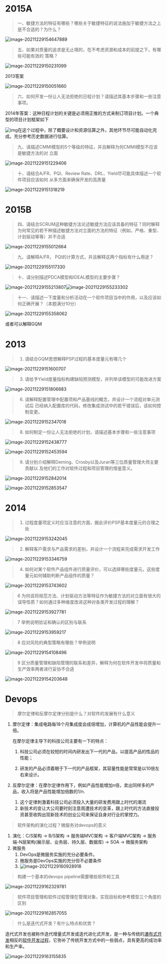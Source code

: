 # 2015A

> 一、敏捷方法的特征有哪些？哪些关于敏捷特征的说法施加于敏捷方法之上是不合适的？为什么？

![image-20211229154647889](https://raw.githubusercontent.com/shen-shang66666/Pic/main/img/image-20211229154647889.png)



> 五、如果对质量的追求是⽆⽌境的，在不考虑资源和成本的前提之下，有哪些可能有效的 策略？

![image-20211229150231099](https://raw.githubusercontent.com/shen-shang66666/Pic/main/img/image20211229150231099.png)



2013答案

![image-20211229150051660](https://raw.githubusercontent.com/shen-shang66666/Pic/main/img/image20211229150051660.png)



> 六、如何开发⼀份让⼈⽆法拒绝的⽇程计划？请描述其基本步骤和⼀些注意事项。

2014年答案：这种日程计划的关键是必须用正推的方式来制订项目计划。一个典型的项目计划框架如下

![img](https://raw.githubusercontent.com/shen-shang66666/Pic/main/img/clip_image002.png)在这个过程中，除了概要设计和资源估算之外，其他环节尽可能自动化完成。充分参考历史数据进行估算。



> 九、请描述CMMI模型的5个等级的特征，并且解释为何CMMI模型不应该是敏捷⽅法的对 ⽴⾯

![image-20211229151229406](https://raw.githubusercontent.com/shen-shang66666/Pic/main/img/image-20211229151229406.png)



> ⼗、请结合A/FR、PQI、Review Rate、DRL、Yield尽可能具体描述⼀个软件项⽬应该如何 从多⽅⾯来确保开发的⾼质量

![image-20211229151318219](https://raw.githubusercontent.com/shen-shang66666/Pic/main/img/image-20211229151318219.png)



# 2015B

> 四、请结合SCRUM这种敏捷方法论述敏捷方法应该具备的特征？同时解释为何常见的若干种描述敏捷方法对立面的方法的特征（例如，严格、重型、计划驱动等等）并不合适

![image-20211229155012664](https://raw.githubusercontent.com/shen-shang66666/Pic/main/img/image-20211229155012664.png)



> 九、请解释A/FR， PQI的计算方式，并且解释这两个指标有什么用途？

![image-20211229155117330](https://raw.githubusercontent.com/shen-shang66666/Pic/main/img/image-20211229155117330.png)



> 十、请分别描述PDCA模型和IDEAL模型的主要步骤？

![image-20211229155213807](https://raw.githubusercontent.com/shen-shang66666/Pic/main/img/image-20211229155213807.png)![image-20211229155233302](https://raw.githubusercontent.com/shen-shang66666/Pic/main/img/image-20211229155233302.png)

> 十一、请描述一下度量和分析活动在一个软件项目当中的作用，以及应该如何正确开展？（本题满分10分）

![image-20211229155358062](https://raw.githubusercontent.com/shen-shang66666/Pic/main/img/image-20211229155358062.png)

或者可以解释GQM

# 2013

> 1. 请结合GQM思想解释PSP过程的基本度量元有哪⼏个

![image-20211229151600707](https://raw.githubusercontent.com/shen-shang66666/Pic/main/img/image-20211229151600707.png)



> 3. 请给予Yield度量指标构建缺陷预测模型，并列举该模型的可能改进⽅案

![image-20211229151806683](https://raw.githubusercontent.com/shen-shang66666/Pic/main/img/image-20211229151806683.png)



> 6. 请解释配置管理中配置项和产品基线的概念，并设计⼀个流程对单元测试后 已经纳⼊配置库的代码，修改集成测试中的若⼲错误后，该如何控制变更。

![image-20211229152347018](https://raw.githubusercontent.com/shen-shang66666/Pic/main/img/image-20211229152347018.png)



> 8. 如何制定⼀份让⼈⽆法拒绝的计划，请描述基本步骤和⼀些注意事项

![image-20211229152438777](https://raw.githubusercontent.com/shen-shang66666/Pic/main/img/image-20211229152438777.png)

![image-20211229152453594](https://raw.githubusercontent.com/shen-shang66666/Pic/main/img/image-20211229152453594.png)



> 9. 请分别介绍解释Deming、Crosby以及Juran等三位质量管理⼤师主要贡献以 及他们的⼯作对软件过程和项⽬管理的借鉴意义。

![image-20211229152842014](https://raw.githubusercontent.com/shen-shang66666/Pic/main/img/image-20211229152842014.png)

![image-20211229152853547](https://raw.githubusercontent.com/shen-shang66666/Pic/main/img/image-20211229152853547.png)



# 2014

> 1. 过程度量项定义时应当注意的方面，据此评价PSP基本度量元的合理之处

![image-20211229153242045](https://raw.githubusercontent.com/shen-shang66666/Pic/main/img/image-20211229153242045.png)



> 2. 解释客户需求与产品需求的差别，并设计一个流程来完成需求开发工作

![image-20211229153346759](https://raw.githubusercontent.com/shen-shang66666/Pic/main/img/image-20211229153346759.png)



> 4.  如何对某个软件产品组件进行质量评价，可以选择哪些度量元，这些度量元如何辅助判断产品组件的质量？

![image-20211229153743602](https://raw.githubusercontent.com/shen-shang66666/Pic/main/img/image-20211229153743602.png)



>  6  为何说将规范方法、计划驱动方法等特征作为敏捷方法的对立面有很大的误导性质？如何通过多种维度改进这种对各类开发过程的理解？

![image-20211229153927781](https://raw.githubusercontent.com/shen-shang66666/Pic/main/img/image-20211229153927781.png)



> 7 举例说明验证和确认的区别与联系

![image-20211229153959217](https://raw.githubusercontent.com/shen-shang66666/Pic/main/img/image-20211229153959217.png)



> 8  应对风险的典型策略有哪些？举例说明

![image-20211229154108496](https://raw.githubusercontent.com/shen-shang66666/Pic/main/img/image-20211229154108496.png)



>  9    区分质量管理和缺陷管理的联系和差异，解释为何在软件开发中将质量和生产效率两者进行妥协不合适

![image-20211229154203648](https://raw.githubusercontent.com/shen-shang66666/Pic/main/img/image-20211229154203648.png)



# Devops

> 摩尔定律和反摩尔定律分别是什么？对软件的发展有什么意义

1. 摩尔定律：集成电路每18个月集成度会成倍增加，计算机的产品性能会提升一倍。

   在摩尔定律主导下的科技公司主要有一下的特点：

   1. 科技公司必须在较短的时间内研发出下一代的产品，以提高产品的性品的性能；

   2. 研发的产品必须着眼于下一代的产品框架，其容量性能是常常是以10倍左右来设计。

2. 反摩尔定律：在摩尔定律作用下，例如产品性能增加n倍，卖出同样多的产品，收入将是产品性能增加倍数的1/n.

   1. 这个定律刺激着科技公司必须投入大量的研发费用跟上时代的潮流
   2. 新技术的变让大公司要时刻注意周遭技术的变革，跟上时代的方法直接投资甚至收购出现新技术的创业公司来保证自身对行业的掌控力。

> 软件架构的演化过程？微服务对devops的意义

1. 演化：C/S架构 -> B/S架构 -> 服务端MVC架构 -> 客户端MVC架构 -> 服务端-N层架构(展示层、业务层、持久层、数据库) -> SOA -> 微服务架构
2. 微服务
   1. DevOps是微服务实施的充分必要条件。
   2. 微服务是DevOps实施的充分但不必要条件
   3. ![image-20211229160928918](https://raw.githubusercontent.com/shen-shang66666/Pic/main/img/image-20211229160928918.png)

> 构建一个基本的devops pipeline需要哪些软件和工具

![image-20211229162329781](https://raw.githubusercontent.com/shen-shang66666/Pic/main/img/image-20211229162329781.png)



> 软件项目管理和软件过程管理在管理对象，实现目标和参考模型三个角度的区别

![image-20211229162857055](https://raw.githubusercontent.com/shen-shang66666/Pic/main/img/image-20211229162857055.png)



> 什么是迭代式开发？有什么特点和优势？

迭代式开发也被称作迭代增量式开发或迭代进化式开发，是一种与传统的[瀑布式开发](https://baike.baidu.com/item/瀑布式开发/3404406)相反的[软件开发过程](https://baike.baidu.com/item/软件开发过程/3758917)，它弥补了传统开发方式中的一些弱点，具有更高的成功率和生产率。

![image-20211229163155835](https://raw.githubusercontent.com/shen-shang66666/Pic/main/img/image-20211229163155835.png)